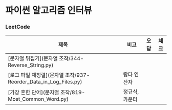 # 파이썬 알고리즘 인터뷰

### LeetCode
| 제목        | 비고       |오답|체크|
|-----------|----------|---|---|
| [문자열 뒤집기](문자열 조작/344-Reverse_String.py)   |          |   |   |
| [로그 파일 재정렬](문자열 조작/937-Reorder_Data_in_Log_Files.py) | 람다 연산자   |   |   |
| [가장 흔한 단어](문자열 조작/819-Most_Common_Word.py)  | 정규식, 카운터 |   |   |
